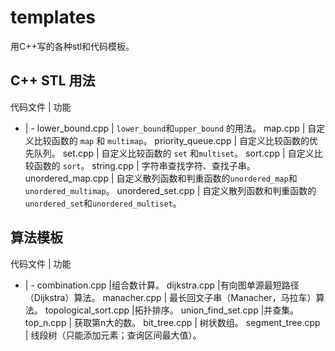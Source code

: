 # templates

用C++写的各种stl和代码模板。

## C++ STL 用法

代码文件 | 功能
- | -
lower_bound.cpp | `lower_bound`和`upper_bound` 的用法。
map.cpp | 自定义比较函数的 `map` 和 `multimap`。
priority_queue.cpp | 自定义比较函数的优先队列。
set.cpp | 自定义比较函数的 `set` 和`multiset`。
sort.cpp | 自定义比较函数的 `sort`。
string.cpp | 字符串查找字符、查找子串。
unordered_map.cpp | 自定义散列函数和判重函数的`unordered_map`和`unordered_multimap`。
unordered_set.cpp | 自定义散列函数和判重函数的`unordered_set`和`unordered_multiset`。

## 算法模板

代码文件 | 功能
- | -
combination.cpp |组合数计算。
dijkstra.cpp |有向图单源最短路径（Dijkstra）算法。
manacher.cpp | 最长回文子串（Manacher，马拉车）算法。
topological_sort.cpp |拓扑排序。
union_find_set.cpp |并查集。
top_n.cpp | 获取第n大的数。
bit_tree.cpp | 树状数组。
segment_tree.cpp | 线段树（只能添加元素；查询区间最大值）。
